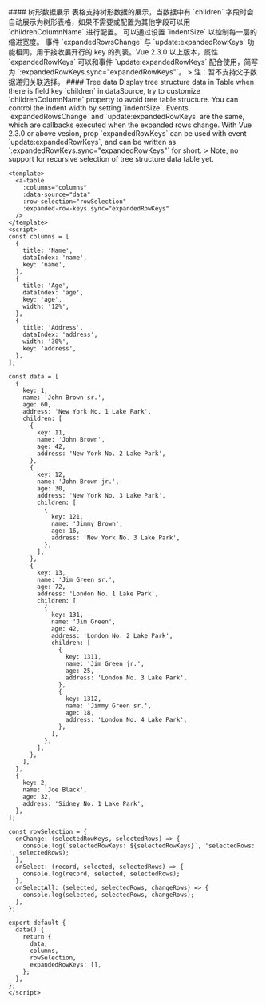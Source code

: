 <cn>
#### 树形数据展示
表格支持树形数据的展示，当数据中有 `children` 字段时会自动展示为树形表格，如果不需要或配置为其他字段可以用 `childrenColumnName` 进行配置。
可以通过设置 `indentSize` 以控制每一层的缩进宽度。
事件 `expandedRowsChange` 与 `update:expandedRowKeys` 功能相同，用于接收展开行的 key 的列表。Vue 2.3.0 以上版本，属性 `expandedRowKeys` 可以和事件 `update:expandedRowKeys` 配合使用，简写为 `:expandedRowKeys.sync="expandedRowKeys"`。
> 注：暂不支持父子数据递归关联选择。
</cn>

<us>
#### Tree data
Display tree structure data in Table when there is field key `children` in dataSource, try to customize `childrenColumnName` property to avoid tree table structure.
You can control the indent width by setting `indentSize`.
Events `expandedRowsChange` and `update:expandedRowKeys` are the same, which are callbacks executed when the expanded rows change. With Vue 2.3.0 or above vesion, prop `expandedRowKeys` can be used with event `update:expandedRowKeys`, and can be written as `:expandedRowKeys.sync="expandedRowKeys"` for short.
> Note, no support for recursive selection of tree structure data table yet.
</us>

```vue
<template>
  <a-table
    :columns="columns"
    :data-source="data"
    :row-selection="rowSelection"
    :expanded-row-keys.sync="expandedRowKeys"
  />
</template>
<script>
const columns = [
  {
    title: 'Name',
    dataIndex: 'name',
    key: 'name',
  },
  {
    title: 'Age',
    dataIndex: 'age',
    key: 'age',
    width: '12%',
  },
  {
    title: 'Address',
    dataIndex: 'address',
    width: '30%',
    key: 'address',
  },
];

const data = [
  {
    key: 1,
    name: 'John Brown sr.',
    age: 60,
    address: 'New York No. 1 Lake Park',
    children: [
      {
        key: 11,
        name: 'John Brown',
        age: 42,
        address: 'New York No. 2 Lake Park',
      },
      {
        key: 12,
        name: 'John Brown jr.',
        age: 30,
        address: 'New York No. 3 Lake Park',
        children: [
          {
            key: 121,
            name: 'Jimmy Brown',
            age: 16,
            address: 'New York No. 3 Lake Park',
          },
        ],
      },
      {
        key: 13,
        name: 'Jim Green sr.',
        age: 72,
        address: 'London No. 1 Lake Park',
        children: [
          {
            key: 131,
            name: 'Jim Green',
            age: 42,
            address: 'London No. 2 Lake Park',
            children: [
              {
                key: 1311,
                name: 'Jim Green jr.',
                age: 25,
                address: 'London No. 3 Lake Park',
              },
              {
                key: 1312,
                name: 'Jimmy Green sr.',
                age: 18,
                address: 'London No. 4 Lake Park',
              },
            ],
          },
        ],
      },
    ],
  },
  {
    key: 2,
    name: 'Joe Black',
    age: 32,
    address: 'Sidney No. 1 Lake Park',
  },
];

const rowSelection = {
  onChange: (selectedRowKeys, selectedRows) => {
    console.log(`selectedRowKeys: ${selectedRowKeys}`, 'selectedRows: ', selectedRows);
  },
  onSelect: (record, selected, selectedRows) => {
    console.log(record, selected, selectedRows);
  },
  onSelectAll: (selected, selectedRows, changeRows) => {
    console.log(selected, selectedRows, changeRows);
  },
};

export default {
  data() {
    return {
      data,
      columns,
      rowSelection,
      expandedRowKeys: [],
    };
  },
};
</script>
```
